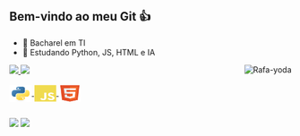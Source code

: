 ## Bem-vindo ao meu Git 👍

- 🔭 Bacharel em TI
- 🌱 Estudando Python, JS, HTML e IA


 <div>
  <a href="https://github.com/WallaceVenancio">
  <img height="140em" align="right" alt="Rafa-yoda" src="https://64.media.tumblr.com/24a4078381d315b3fe8423bedb955aae/2223f67ce3f3e3bc-14/s640x960/74cd923b32572484f1a70d61fe3d1199281031a3.gifv">
  <img height="180em" src="https://github-readme-stats.vercel.app/api?username=WallaceVenancio&show_icons=true&theme=shades-of-purple&include_all_commits=true&count_private=true"/>
  <img height="180em" src="https://github-readme-stats.vercel.app/api/top-langs/?username=WallaceVenancio&layout=compact&langs_count=16&theme=shades-of-purple"/>
</div>
<div style="display: inline_block"><br>
  <img align="center" alt="Rafa-Python" height="30" width="40" src="https://raw.githubusercontent.com/devicons/devicon/master/icons/python/python-original.svg">
  <img align="center" alt="Rafa-Js" height="30" width="40" src="https://raw.githubusercontent.com/devicons/devicon/master/icons/javascript/javascript-plain.svg">
  <img align="center" alt="Rafa-HTML" height="30" width="40" src="https://raw.githubusercontent.com/devicons/devicon/master/icons/html5/html5-original.svg">
</div>

  ##
 
<div> 
  <a href = "mailto:wallacefvenancio@gmail.com"><img src="https://img.shields.io/badge/-Gmail-%23333?style=for-the-badge&logo=gmail&logoColor=white" target="_blank"></a>
  <a href="https://www.linkedin.com/in/wallace-ferreira-venancio-b228b9234/" target="_blank"><img src="https://img.shields.io/badge/-LinkedIn-%230077B5?style=for-the-badge&logo=linkedin&logoColor=white" target="_blank"></a>  
</div>
